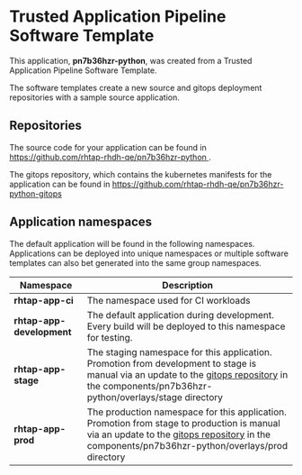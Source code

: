 # Trusted Application Pipeline Software Template

This application, **pn7b36hzr-python**, was created from a Trusted Application Pipeline Software Template.

The software templates create a new source and gitops deployment repositories with a sample source application. 

## Repositories

The source code for your application can be found in [https://github.com/rhtap-rhdh-qe/pn7b36hzr-python ](https://github.com/rhtap-rhdh-qe/pn7b36hzr-python ).
 
The gitops repository, which contains the kubernetes manifests for the application can be found in 
[https://github.com/rhtap-rhdh-qe/pn7b36hzr-python-gitops ](https://github.com/rhtap-rhdh-qe/pn7b36hzr-python-gitops ) 

## Application namespaces 

The default application will be found in the following namespaces. Applications can be deployed into unique namespaces or multiple software templates can also bet generated into the same group namespaces.  

|  Namespace   |  Description   |  
| -------- | -------- |
| **rhtap-app-ci** | The namespace used for CI workloads |
| **rhtap-app-development** | The default application during development. Every build will be deployed to this namespace for testing. |
| **rhtap-app-stage** | The staging namespace for this application. Promotion from development to stage is manual via an update to the [gitops repository](https://github.com/rhtap-rhdh-qe/pn7b36hzr-python-gitops ) in the components/pn7b36hzr-python/overlays/stage directory |
| **rhtap-app-prod** | The production namespace for this application. Promotion from stage to production is manual via an update to the [gitops repository](https://github.com/rhtap-rhdh-qe/pn7b36hzr-python-gitops ) in the components/pn7b36hzr-python/overlays/prod directory |